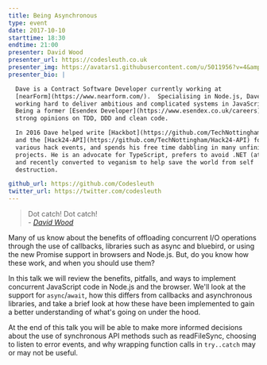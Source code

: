 ```yaml
---
title: Being Asynchronous
type: event
date: 2017-10-10
starttime: 18:30
endtime: 21:00
presenter: David Wood
presenter_url: https://codesleuth.co.uk
presenter_img: https://avatars1.githubusercontent.com/u/5011956?v=4&amp;u=ee852ded4742bdd76f7605018d443d28a426c985
presenter_bio: |

  Dave is a Contract Software Developer currently working at
  [nearForm](https://www.nearform.com/).  Specialising in Node.js, Dave is
  working hard to deliver ambitious and complicated systems in JavaScript.
  Being a former [Esendex Developer](https://www.esendex.co.uk/careers), he has
  strong opinions on TDD, DDD and clean code.

  In 2016 Dave helped write [Hackbot](https://github.com/TechNottingham/Hackbot)
  and the [Hack24-API](https://github.com/TechNottingham/Hack24-API) for use at
  various hack events, and spends his free time dabbling in many unfinished
  projects. He is an advocate for TypeScript, prefers to avoid .NET (at last),
  and recently converted to veganism to help save the world from self
  destruction.

github_url: https://github.com/Codesleuth
twitter_url: https://twitter.com/codesleuth
---
```


> Dot catch! Dot catch!<br />- _[David Wood](https://twitter.com/codesleuth/)_

Many of us know about the benefits of offloading concurrent I/O operations
through the use of callbacks, libraries such as async and bluebird, or using the
new Promise support in browsers and Node.js. But, do you know how these work,
and when you should use them?

In this talk we will review the benefits, pitfalls, and ways to implement
concurrent JavaScript code in Node.js and the browser. We'll look at the support
for `async`/`await`, how this differs from callbacks and asynchronous libraries,
and take a brief look at how these have been implemented to gain a better
understanding of what's going on under the hood.

At the end of this talk you will be able to make more informed decisions about
the use of synchronous API methods such as readFileSync, choosing to listen to
error events, and why wrapping function calls in `try..catch` may or
may not be useful.
